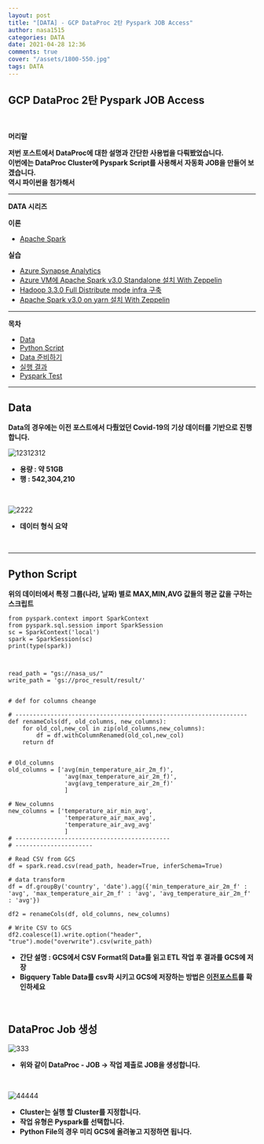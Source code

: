 ```yaml
---
layout: post
title: "[DATA] - GCP DataProc 2탄 Pyspark JOB Access"
author: nasa1515
categories: DATA
date: 2021-04-28 12:36
comments: true
cover: "/assets/1800-550.jpg"
tags: DATA
---
```




## **GCP DataProc 2탄 Pyspark JOB Access**


<br/>

**머리말**  

**저번 포스트에서 DataProc에 대한 설명과 간단한 사용법을 다뤄봤었습니다.**  
**이번에는 DataProc Cluster에 Pyspark Script를 사용해서** 
**자동화 JOB을 만들어 보겠습니다.**  
**역시 파이썬을 첨가해서**  


---

**DATA 시리즈**




**이론**



 - [Apache Spark](https://nasa1515.github.io/data/2021/03/03/spark.html)


**실습** 

 - [Azure Synapse Analytics](https://nasa1515.github.io/data/2021/02/25/azure-synapse.html)
 - [Azure VM에 Apache Spark v3.0 Standalone 설치 With Zeppelin](https://nasa1515.github.io/data/2021/03/04/Spark2.html)
 - [Hadoop 3.3.0 Full Distribute mode infra 구축](https://nasa1515.github.io/data/2021/03/08/hadoop.html)
 - [Apache Spark v3.0 on yarn 설치 With Zeppelin](https://nasa1515.github.io/data/2021/03/10/spark-yarn.html)

---

**목차**

- [Data](#a1)
- [Python Script](#a2)
- [Data 준비하기](#a3)
- [실행 결과](#a4)
- [Pyspark Test](#a5)


--- 

## **Data** <a name="a1"></a> 

**Data의 경우에는 이전 포스트에서 다뤘었던 Covid-19의 기상 데이터를 기반으로 진행합니다.**  

![12312312](https://user-images.githubusercontent.com/69498804/116961186-9e637480-acdd-11eb-906f-9e340165dee1.JPG)

* **용량 : 약 51GB**
* **행 : 542,304,210**

<br/>


![2222](https://user-images.githubusercontent.com/69498804/116961225-bfc46080-acdd-11eb-930e-ec68574417e5.JPG)

* **데이터 형식 요약**

<br/>


---

## **Python Script** <a name="a2"></a> 

**위의 데이터에서 특정 그룹(나라, 날짜) 별로 MAX,MIN,AVG 값들의 평균 값을 구하는 스크립트** 

```
from pyspark.context import SparkContext
from pyspark.sql.session import SparkSession
sc = SparkContext('local')
spark = SparkSession(sc)
print(type(spark))



read_path = "gs://nasa_us/"
write_path = 'gs://proc_result/result/'


# def for columns cheange

# ------------------------------------------------------------------
def renameCols(df, old_columns, new_columns):
    for old_col,new_col in zip(old_columns,new_columns):
        df = df.withColumnRenamed(old_col,new_col)
    return df


# Old_columns
old_columns = ['avg(min_temperature_air_2m_f)',
                'avg(max_temperature_air_2m_f)',
                'avg(avg_temperature_air_2m_f)'
                ]

# New_columns
new_columns = ['temperature_air_min_avg',
                'temperature_air_max_avg',
                'temperature_air_avg_avg'
                ]
# --------------------------------------------
# ----------------------

# Read CSV from GCS
df = spark.read.csv(read_path, header=True, inferSchema=True)

# data transform
df = df.groupBy('country', 'date').agg({'min_temperature_air_2m_f' : 'avg', 'max_temperature_air_2m_f' : 'avg', 'avg_temperature_air_2m_f' : 'avg'})

df2 = renameCols(df, old_columns, new_columns)

# Write CSV to GCS
df2.coalesce(1).write.option("header", "true").mode("overwrite").csv(write_path)
```

* **간단 설명 : GCS에서 CSV Format의 Data를 읽고 ETL 작업 후 결과를 GCS에 저장**  
* **Bigquery Table Data를 csv화 시키고 GCS에 저장하는 방법은 [이전포스트](https://nasa1515.github.io/data/2021/04/28/DataProc.html)를 확인하세요**


<br/>


## **DataProc Job 생성** <a name="a3"></a> 


![333](https://user-images.githubusercontent.com/69498804/116962299-91945000-ace0-11eb-8e8f-20ea0f9f5b15.JPG)

* **위와 같이 DataProc - JOB -> 작업 제출로 JOB을 생성합니다.**  

<br/>

![44444](https://user-images.githubusercontent.com/69498804/116962386-c6a0a280-ace0-11eb-96f5-aaaad00c4588.JPG)

* **Cluster는 실행 할 Cluster를 지정합니다.**
* **작업 유형은 Pyspark를 선택합니다.** 
* **Python File의 경우 미리 GCS에 올려놓고 지정하면 됩니다.**  

<br/>

